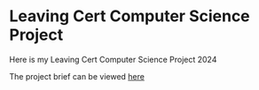 # Leaving Cert Computer Science Project

Here is my Leaving Cert Computer Science Project 2024

The project brief can be viewed [here](DropMenu.html)
